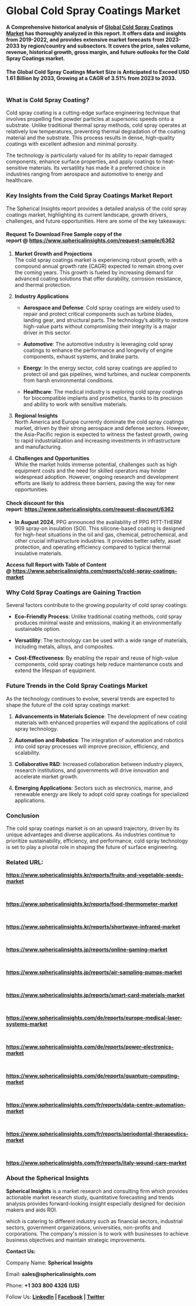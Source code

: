 <h1 class="news-post-title">Global Cold Spray Coatings Market</h1>
<p><strong>A Comprehensive historical analysis of&nbsp;<a href="https://www.sphericalinsights.com/reports/cold-spray-coatings-market" target="_blank" rel="noreferrer noopener">Global Cold Spray Coatings Market</a>&nbsp;has thoroughly analyzed in this report. It offers data and insights from 2019-2022, and provides extensive market forecasts from 2023-2033 by region/country and subsectors. It covers the price, sales volume, revenue, historical growth, gross margin, and future outlooks for the Cold Spray Coatings market.</strong></p>
<h4><strong>The Global Cold Spray Coatings Market Size is Anticipated to Exceed USD 1.61 Billion by 2033, Growing at a CAGR of 3.51% from 2023 to 2033.</strong></h4>
<p><strong><img src="https://www.sphericalinsights.com/images/rd/global-cold-spray-coatings-market.png" alt="" /></strong></p>
<h3><strong>What is Cold Spray Coating?</strong></h3>
<p>Cold spray coating is a cutting-edge surface engineering technique that involves propelling fine powder particles at supersonic speeds onto a substrate. Unlike traditional thermal spray methods, cold spray operates at relatively low temperatures, preventing thermal degradation of the coating material and the substrate. This process results in dense, high-quality coatings with excellent adhesion and minimal porosity.</p>
<p>The technology is particularly valued for its ability to repair damaged components, enhance surface properties, and apply coatings to heat-sensitive materials. Its versatility has made it a preferred choice in industries ranging from aerospace and automotive to energy and healthcare.</p>
<h3><strong>Key Insights from the Cold Spray Coatings Market Report</strong></h3>
<p>The Spherical Insights report provides a detailed analysis of the cold spray coatings market, highlighting its current landscape, growth drivers, challenges, and future opportunities. Here are some of the key takeaways:</p>
<h4>Request To Download Free Sample copy of the report&nbsp;@&nbsp;<a href="https://www.sphericalinsights.com/request-sample/6362">https://www.sphericalinsights.com/request-sample/6362</a></h4>
<ol>
<li>
<p><strong>Market Growth and Projections</strong><br />The cold spray coatings market is experiencing robust growth, with a compound annual growth rate (CAGR) expected to remain strong over the coming years. This growth is fueled by increasing demand for advanced coating solutions that offer durability, corrosion resistance, and thermal protection.</p>
</li>
<li>
<p><strong>Industry Applications</strong></p>
<ul>
<li>
<p><strong>Aerospace and Defense</strong>: Cold spray coatings are widely used to repair and protect critical components such as turbine blades, landing gear, and structural parts. The technology&rsquo;s ability to restore high-value parts without compromising their integrity is a major driver in this sector.</p>
</li>
<li>
<p><strong>Automotive</strong>: The automotive industry is leveraging cold spray coatings to enhance the performance and longevity of engine components, exhaust systems, and brake parts.</p>
</li>
<li>
<p><strong>Energy</strong>: In the energy sector, cold spray coatings are applied to protect oil and gas pipelines, wind turbines, and nuclear components from harsh environmental conditions.</p>
</li>
<li>
<p><strong>Healthcare</strong>: The medical industry is exploring cold spray coatings for biocompatible implants and prosthetics, thanks to its precision and ability to work with sensitive materials.</p>
</li>
</ul>
</li>
<li>
<p><strong>Regional Insights</strong><br />North America and Europe currently dominate the cold spray coatings market, driven by their strong aerospace and defense sectors. However, the Asia-Pacific region is expected to witness the fastest growth, owing to rapid industrialization and increasing investments in infrastructure and manufacturing.</p>
</li>
<li>
<p><strong>Challenges and Opportunities</strong><br />While the market holds immense potential, challenges such as high equipment costs and the need for skilled operators may hinder widespread adoption. However, ongoing research and development efforts are likely to address these barriers, paving the way for new opportunities.</p>
</li>
</ol>
<h4>Check discount for this report:&nbsp;<a href="https://www.sphericalinsights.com/request-discount/6362">https://www.sphericalinsights.com/request-discount/6362</a></h4>
<ul>
<li><strong>In August 2024</strong>, PPG announced the availability of PPG PITT-THERM 909 spray-on insulation (SOI). This silicone-based coating is designed for high-heat situations in the oil and gas, chemical, petrochemical, and other crucial infrastructure industries. It provides better safety, asset protection, and operating efficiency compared to typical thermal insulative materials.</li>
</ul>
<p><strong>Access full Report with Table of Content @&nbsp;<a href="https://www.sphericalinsights.com/reports/cold-spray-coatings-market">https://www.sphericalinsights.com/reports/cold-spray-coatings-market</a>&nbsp;</strong></p>
<h3><strong>Why Cold Spray Coatings are Gaining Traction</strong></h3>
<p>Several factors contribute to the growing popularity of cold spray coatings:</p>
<ul>
<li>
<p><strong>Eco-Friendly Process</strong>: Unlike traditional coating methods, cold spray produces minimal waste and emissions, making it an environmentally sustainable option.</p>
</li>
<li>
<p><strong>Versatility</strong>: The technology can be used with a wide range of materials, including metals, alloys, and composites.</p>
</li>
<li>
<p><strong>Cost-Effectiveness</strong>: By enabling the repair and reuse of high-value components, cold spray coatings help reduce maintenance costs and extend the lifespan of equipment.</p>
</li>
</ul>
<h3><strong>Future Trends in the Cold Spray Coatings Market</strong></h3>
<p>As the technology continues to evolve, several trends are expected to shape the future of the cold spray coatings market:</p>
<ol>
<li>
<p><strong>Advancements in Materials Science</strong>: The development of new coating materials with enhanced properties will expand the applications of cold spray technology.</p>
</li>
<li>
<p><strong>Automation and Robotics</strong>: The integration of automation and robotics into cold spray processes will improve precision, efficiency, and scalability.</p>
</li>
<li>
<p><strong>Collaborative R&amp;D</strong>: Increased collaboration between industry players, research institutions, and governments will drive innovation and accelerate market growth.</p>
</li>
<li>
<p><strong>Emerging Applications</strong>: Sectors such as electronics, marine, and renewable energy are likely to adopt cold spray coatings for specialized applications.</p>
</li>
</ol>
<h3><strong>Conclusion</strong></h3>
<p>The cold spray coatings market is on an upward trajectory, driven by its unique advantages and diverse applications. As industries continue to prioritize sustainability, efficiency, and performance, cold spray technology is set to play a pivotal role in shaping the future of surface engineering.</p>
<h3><strong>Related URL:</strong></h3>
<p><strong><a href="https://www.sphericalinsights.kr/reports/fruits-and-vegetable-seeds-market">https://www.sphericalinsights.kr/reports/fruits-and-vegetable-seeds-market</a></strong></p>
<p><strong>&nbsp;</strong></p>
<p><strong><a href="https://www.sphericalinsights.kr/reports/food-thermometer-market">https://www.sphericalinsights.kr/reports/food-thermometer-market</a></strong></p>
<p><strong>&nbsp;</strong></p>
<p><strong><a href="https://www.sphericalinsights.kr/reports/shortwave-infrared-market">https://www.sphericalinsights.kr/reports/shortwave-infrared-market</a></strong></p>
<p><strong>&nbsp;</strong></p>
<p><strong><a href="https://www.sphericalinsights.jp/reports/online-gaming-market">https://www.sphericalinsights.jp/reports/online-gaming-market</a></strong></p>
<p><strong>&nbsp;</strong></p>
<p><strong><a href="https://www.sphericalinsights.jp/reports/air-sampling-pumps-market">https://www.sphericalinsights.jp/reports/air-sampling-pumps-market</a></strong></p>
<p><strong>&nbsp;</strong></p>
<p><strong><a href="https://www.sphericalinsights.jp/reports/smart-card-materials-market">https://www.sphericalinsights.jp/reports/smart-card-materials-market</a></strong></p>
<p><strong>&nbsp;</strong></p>
<p><strong><a href="https://www.sphericalinsights.com/de/reports/europe-medical-laser-systems-market">https://www.sphericalinsights.com/de/reports/europe-medical-laser-systems-market</a></strong></p>
<p><strong>&nbsp;</strong></p>
<p><strong><a href="https://www.sphericalinsights.com/de/reports/power-electronics-market">https://www.sphericalinsights.com/de/reports/power-electronics-market</a></strong></p>
<p><strong>&nbsp;</strong></p>
<p><strong><a href="https://www.sphericalinsights.com/de/reports/quantum-computing-market">https://www.sphericalinsights.com/de/reports/quantum-computing-market</a></strong></p>
<p><strong>&nbsp;</strong></p>
<p><strong><a href="https://www.sphericalinsights.com/fr/reports/data-centre-automation-market">https://www.sphericalinsights.com/fr/reports/data-centre-automation-market</a></strong></p>
<p><strong>&nbsp;</strong></p>
<p><strong><a href="https://www.sphericalinsights.com/fr/reports/periodontal-therapeutics-market">https://www.sphericalinsights.com/fr/reports/periodontal-therapeutics-market</a></strong></p>
<p><strong>&nbsp;</strong></p>
<p><strong><a href="https://www.sphericalinsights.com/fr/reports/italy-wound-care-market">https://www.sphericalinsights.com/fr/reports/italy-wound-care-market</a></strong></p>
<h3><strong>About the Spherical Insights</strong></h3>
<p><strong>Spherical Insights</strong>&nbsp;is a market research and consulting firm which provides actionable market research study, quantitative forecasting and trends analysis provides forward-looking insight especially designed for decision makers and aids ROI.</p>
<p>which is catering to different industry such as financial sectors, industrial sectors, government organizations, universities, non-profits and corporations. The company's mission is to work with businesses to achieve business objectives and maintain strategic improvements.</p>
<p><strong>Contact Us:</strong></p>
<p>Company Name:&nbsp;<strong>Spherical Insights</strong></p>
<p>Email:&nbsp;<strong>sales@sphericalinsights.com</strong></p>
<p>Phone:&nbsp;<strong>+1 303 800 4326 (US)</strong></p>
<p>Follow Us:&nbsp;<strong><a href="https://www.linkedin.com/company/spherical-insight/"><u>LinkedIn</u></a>&nbsp;|&nbsp;<a href="https://www.facebook.com/sphericalinsights22"><u>Facebook</u></a>&nbsp;|&nbsp;<a href="https://twitter.com/SInsights_US"><u>Twitter</u></a></strong></p>
